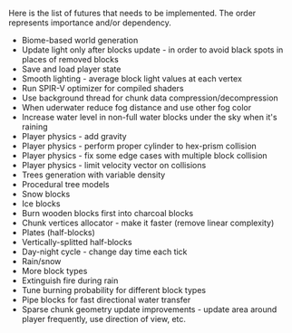 Here is the list of futures that needs to be implemented.
The order represents importance and/or dependency.
* Biome-based world generation
* Update light only after blocks update - in order to avoid black spots in places of removed blocks
* Save and load player state
* Smooth lighting - average block light values at each vertex
* Run SPIR-V optimizer for compiled shaders
* Use background thread for chunk data compression/decompression
* When uderwater reduce fog distance and use other fog color
* Increase water level in non-full water blocks under the sky when it's raining
* Player physics - add gravity
* Player physics - perform proper cylinder to hex-prism collision
* Player physics - fix some edge cases with multiple block collision
* Player physics - limit velocity vector on collisions
* Trees generation with variable density
* Procedural tree models
* Snow blocks
* Ice blocks
* Burn wooden blocks first into charcoal blocks
* Chunk vertices allocator - make it faster (remove linear complexity)
* Plates (half-blocks)
* Vertically-splitted half-blocks
* Day-night cycle - change day time each tick
* Rain/snow
* More block types
* Extinguish fire during rain
* Tune burning probability for different block types
* Pipe blocks for fast directional water transfer
* Sparse chunk geometry update improvements - update area around player frequently, use direction of view, etc.
